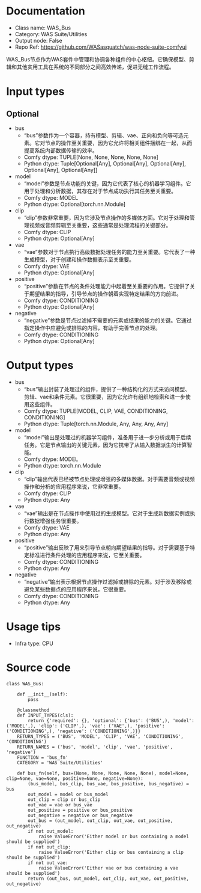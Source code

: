 # Documentation
- Class name: WAS_Bus
- Category: WAS Suite/Utilities
- Output node: False
- Repo Ref: https://github.com/WASasquatch/was-node-suite-comfyui

WAS_Bus节点作为WAS套件中管理和协调各种组件的中心枢纽。它确保模型、剪辑和其他实用工具在系统的不同部分之间高效传递，促进无缝工作流程。

# Input types
## Optional
- bus
    - “bus”参数作为一个容器，持有模型、剪辑、vae、正向和负向等可选元素。它对节点的操作至关重要，因为它允许将相关组件捆绑在一起，从而提高系统内部数据传输的效率。
    - Comfy dtype: TUPLE[None, None, None, None, None]
    - Python dtype: Tuple[Optional[Any], Optional[Any], Optional[Any], Optional[Any], Optional[Any]]
- model
    - “model”参数是节点功能的关键，因为它代表了核心的机器学习组件。它用于处理和分析数据，其存在对于节点成功执行其任务至关重要。
    - Comfy dtype: MODEL
    - Python dtype: Optional[torch.nn.Module]
- clip
    - “clip”参数非常重要，因为它涉及节点操作的多媒体方面。它对于处理和管理视频或音频剪辑至关重要，这些通常是处理流程的关键部分。
    - Comfy dtype: CLIP
    - Python dtype: Optional[Any]
- vae
    - “vae”参数对于节点执行高级数据处理任务的能力至关重要。它代表了一种生成模型，对于创建和操作数据表示至关重要。
    - Comfy dtype: VAE
    - Python dtype: Optional[Any]
- positive
    - “positive”参数在节点的条件处理能力中起着至关重要的作用。它提供了关于期望结果的指导，引导节点的操作朝着实现特定结果的方向前进。
    - Comfy dtype: CONDITIONING
    - Python dtype: Optional[Any]
- negative
    - “negative”参数是节点过滤掉不需要的元素或结果的能力的关键。它通过指定操作中应避免或排除的内容，有助于完善节点的处理。
    - Comfy dtype: CONDITIONING
    - Python dtype: Optional[Any]

# Output types
- bus
    - “bus”输出封装了处理过的组件，提供了一种结构化的方式来访问模型、剪辑、vae和条件元素。它很重要，因为它允许有组织地检索和进一步使用这些组件。
    - Comfy dtype: TUPLE[MODEL, CLIP, VAE, CONDITIONING, CONDITIONING]
    - Python dtype: Tuple[torch.nn.Module, Any, Any, Any, Any]
- model
    - “model”输出是处理过的机器学习组件，准备用于进一步分析或用于后续任务。它是节点输出的关键元素，因为它携带了从输入数据派生的计算智能。
    - Comfy dtype: MODEL
    - Python dtype: torch.nn.Module
- clip
    - “clip”输出代表已经被节点处理或增强的多媒体数据。对于需要音频或视频操作和分析的应用程序来说，它非常重要。
    - Comfy dtype: CLIP
    - Python dtype: Any
- vae
    - “vae”输出是在节点操作中使用过的生成模型。它对于生成新数据实例或执行数据增强任务很重要。
    - Comfy dtype: VAE
    - Python dtype: Any
- positive
    - “positive”输出反映了用来引导节点朝向期望结果的指导。对于需要基于特定标准进行条件处理的应用程序来说，它至关重要。
    - Comfy dtype: CONDITIONING
    - Python dtype: Any
- negative
    - “negative”输出表示根据节点操作过滤掉或排除的元素。对于涉及移除或避免某些数据点的应用程序来说，它很重要。
    - Comfy dtype: CONDITIONING
    - Python dtype: Any

# Usage tips
- Infra type: CPU

# Source code
```
class WAS_Bus:

    def __init__(self):
        pass

    @classmethod
    def INPUT_TYPES(cls):
        return {'required': {}, 'optional': {'bus': ('BUS',), 'model': ('MODEL',), 'clip': ('CLIP',), 'vae': ('VAE',), 'positive': ('CONDITIONING',), 'negative': ('CONDITIONING',)}}
    RETURN_TYPES = ('BUS', 'MODEL', 'CLIP', 'VAE', 'CONDITIONING', 'CONDITIONING')
    RETURN_NAMES = ('bus', 'model', 'clip', 'vae', 'positive', 'negative')
    FUNCTION = 'bus_fn'
    CATEGORY = 'WAS Suite/Utilities'

    def bus_fn(self, bus=(None, None, None, None, None), model=None, clip=None, vae=None, positive=None, negative=None):
        (bus_model, bus_clip, bus_vae, bus_positive, bus_negative) = bus
        out_model = model or bus_model
        out_clip = clip or bus_clip
        out_vae = vae or bus_vae
        out_positive = positive or bus_positive
        out_negative = negative or bus_negative
        out_bus = (out_model, out_clip, out_vae, out_positive, out_negative)
        if not out_model:
            raise ValueError('Either model or bus containing a model should be supplied')
        if not out_clip:
            raise ValueError('Either clip or bus containing a clip should be supplied')
        if not out_vae:
            raise ValueError('Either vae or bus containing a vae should be supplied')
        return (out_bus, out_model, out_clip, out_vae, out_positive, out_negative)
```